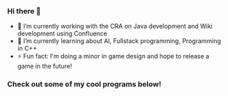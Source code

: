### Hi there 👋

<!-- **1terry/1terry** is a ✨ _special_ ✨ repository because its `README.md` (this file) appears on your GitHub profile. -->

- 🔭 I’m currently working with the CRA on Java development and Wiki development using Confluence
- 🌱 I’m currently learning about AI, Fullstack programming, Programming in C++
- ⚡ Fun fact: I'm doing a minor in game design and hope to release a game in the future!

### Check out some of my cool programs below!
